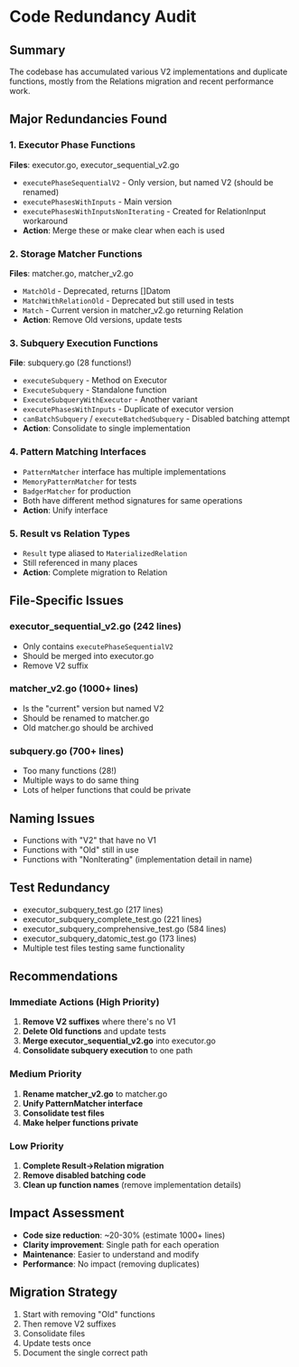 # Code Redundancy Audit

## Summary
The codebase has accumulated various V2 implementations and duplicate functions, mostly from the Relations migration and recent performance work.

## Major Redundancies Found

### 1. Executor Phase Functions
**Files**: executor.go, executor_sequential_v2.go
- `executePhaseSequentialV2` - Only version, but named V2 (should be renamed)
- `executePhasesWithInputs` - Main version
- `executePhasesWithInputsNonIterating` - Created for RelationInput workaround
- **Action**: Merge these or make clear when each is used

### 2. Storage Matcher Functions  
**Files**: matcher.go, matcher_v2.go
- `MatchOld` - Deprecated, returns []Datom
- `MatchWithRelationOld` - Deprecated but still used in tests
- `Match` - Current version in matcher_v2.go returning Relation
- **Action**: Remove Old versions, update tests

### 3. Subquery Execution Functions
**File**: subquery.go (28 functions!)
- `executeSubquery` - Method on Executor
- `ExecuteSubquery` - Standalone function
- `ExecuteSubqueryWithExecutor` - Another variant
- `executePhasesWithInputs` - Duplicate of executor version
- `canBatchSubquery` / `executeBatchedSubquery` - Disabled batching attempt
- **Action**: Consolidate to single implementation

### 4. Pattern Matching Interfaces
- `PatternMatcher` interface has multiple implementations
- `MemoryPatternMatcher` for tests
- `BadgerMatcher` for production
- Both have different method signatures for same operations
- **Action**: Unify interface

### 5. Result vs Relation Types
- `Result` type aliased to `MaterializedRelation`
- Still referenced in many places
- **Action**: Complete migration to Relation

## File-Specific Issues

### executor_sequential_v2.go (242 lines)
- Only contains `executePhaseSequentialV2` 
- Should be merged into executor.go
- Remove V2 suffix

### matcher_v2.go (1000+ lines)
- Is the "current" version but named V2
- Should be renamed to matcher.go
- Old matcher.go should be archived

### subquery.go (700+ lines)
- Too many functions (28!)
- Multiple ways to do same thing
- Lots of helper functions that could be private

## Naming Issues
- Functions with "V2" that have no V1
- Functions with "Old" still in use
- Functions with "NonIterating" (implementation detail in name)

## Test Redundancy
- executor_subquery_test.go (217 lines)
- executor_subquery_complete_test.go (221 lines)
- executor_subquery_comprehensive_test.go (584 lines)
- executor_subquery_datomic_test.go (173 lines)
- Multiple test files testing same functionality

## Recommendations

### Immediate Actions (High Priority)
1. **Remove V2 suffixes** where there's no V1
2. **Delete Old functions** and update tests
3. **Merge executor_sequential_v2.go** into executor.go
4. **Consolidate subquery execution** to one path

### Medium Priority
1. **Rename matcher_v2.go** to matcher.go
2. **Unify PatternMatcher interface**
3. **Consolidate test files**
4. **Make helper functions private**

### Low Priority
1. **Complete Result→Relation migration**
2. **Remove disabled batching code**
3. **Clean up function names** (remove implementation details)

## Impact Assessment
- **Code size reduction**: ~20-30% (estimate 1000+ lines)
- **Clarity improvement**: Single path for each operation
- **Maintenance**: Easier to understand and modify
- **Performance**: No impact (removing duplicates)

## Migration Strategy
1. Start with removing "Old" functions
2. Then remove V2 suffixes
3. Consolidate files
4. Update tests once
5. Document the single correct path